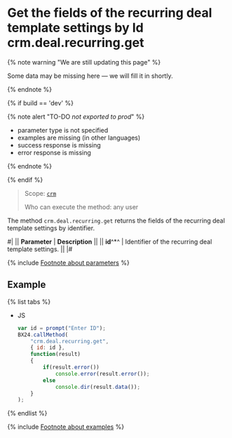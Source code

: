 # Get the fields of the recurring deal template settings by Id crm.deal.recurring.get

{% note warning "We are still updating this page" %}

Some data may be missing here — we will fill it in shortly.

{% endnote %}

{% if build == 'dev' %}

{% note alert "TO-DO _not exported to prod_" %}

- parameter type is not specified
- examples are missing (in other languages)
- success response is missing
- error response is missing

{% endnote %}

{% endif %}

> Scope: [`crm`](../../../scopes/permissions.md)
>
> Who can execute the method: any user

The method `crm.deal.recurring.get` returns the fields of the recurring deal template settings by identifier.

#|
|| **Parameter** | **Description** ||
|| **id**^*^ | Identifier of the recurring deal template settings. ||
|#

{% include [Footnote about parameters](../../../../_includes/required.md) %}

## Example

{% list tabs %}

- JS
  
    ```js
    var id = prompt("Enter ID");
    BX24.callMethod(
        "crm.deal.recurring.get",
        { id: id },
        function(result)
        {
            if(result.error())
                console.error(result.error());
            else
                console.dir(result.data());
        }
    );
    ```

{% endlist %}

{% include [Footnote about examples](../../../../_includes/examples.md) %}